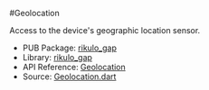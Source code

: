 #Geolocation

Access to the device's geographic location sensor.

* PUB Package: [rikulo_gap](http://pub.dartlang.org/packages/rikulo_gap)
* Library: [rikulo_gap](gap:)
* API Reference: [Geolocation](gap:gap)
* Source: [Geolocation.dart](source:gap:lib/src)
